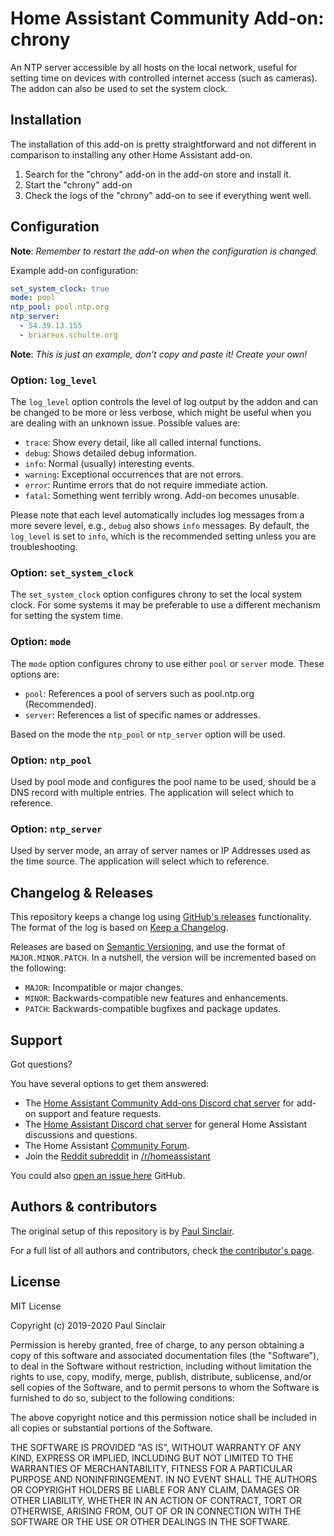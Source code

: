 # Home Assistant Community Add-on: chrony

An NTP server accessible by all hosts on the local network, useful for setting
time on devices with controlled internet access (such as cameras).
The addon can also be used to set the system clock.

## Installation

The installation of this add-on is pretty straightforward and not different in
comparison to installing any other Home Assistant add-on.

1. Search for the "chrony" add-on in the add-on store and install it.
1. Start the "chrony" add-on
1. Check the logs of the "chrony" add-on to see if everything went well.

## Configuration

**Note**: _Remember to restart the add-on when the configuration is changed._

Example add-on configuration:

```yaml
set_system_clock: true
mode: pool
ntp_pool: pool.ntp.org
ntp_server:
  - 54.39.13.155
  - briareus.schulte.org
```

**Note**: _This is just an example, don't copy and paste it! Create your own!_

### Option: `log_level`

The `log_level` option controls the level of log output by the addon and can
be changed to be more or less verbose, which might be useful when you are
dealing with an unknown issue. Possible values are:

- `trace`: Show every detail, like all called internal functions.
- `debug`: Shows detailed debug information.
- `info`: Normal (usually) interesting events.
- `warning`: Exceptional occurrences that are not errors.
- `error`: Runtime errors that do not require immediate action.
- `fatal`: Something went terribly wrong. Add-on becomes unusable.

Please note that each level automatically includes log messages from a
more severe level, e.g., `debug` also shows `info` messages. By default,
the `log_level` is set to `info`, which is the recommended setting unless
you are troubleshooting.

### Option: `set_system_clock`

The `set_system_clock` option configures chrony to set the local system clock.
For some systems it may be preferable to use a different mechanism for
setting the system time.

### Option: `mode`

The `mode` option configures chrony to use either `pool` or `server` mode.
These options are:

- `pool`: References a pool of servers such as pool.ntp.org (Recommended).
- `server`: References a list of specific names or addresses.

Based on the mode the `ntp_pool` or `ntp_server` option will be used.

### Option: `ntp_pool`

Used by pool mode and configures the pool name to be used, should be a DNS
record with multiple entries. The application will select which to reference.

### Option: `ntp_server`

Used by server mode, an array of server names or IP Addresses used as the
time source. The application will select which to reference.

## Changelog & Releases

This repository keeps a change log using [GitHub's releases][releases]
functionality. The format of the log is based on
[Keep a Changelog][keepchangelog].

Releases are based on [Semantic Versioning][semver], and use the format
of `MAJOR.MINOR.PATCH`. In a nutshell, the version will be incremented
based on the following:

- `MAJOR`: Incompatible or major changes.
- `MINOR`: Backwards-compatible new features and enhancements.
- `PATCH`: Backwards-compatible bugfixes and package updates.

## Support

Got questions?

You have several options to get them answered:

- The [Home Assistant Community Add-ons Discord chat server][discord] for add-on
  support and feature requests.
- The [Home Assistant Discord chat server][discord-ha] for general Home
  Assistant discussions and questions.
- The Home Assistant [Community Forum][forum].
- Join the [Reddit subreddit][reddit] in [/r/homeassistant][reddit]

You could also [open an issue here][issue] GitHub.

## Authors & contributors

The original setup of this repository is by [Paul Sinclair][sinclairpaul].

For a full list of all authors and contributors,
check [the contributor's page][contributors].

## License

MIT License

Copyright (c) 2019-2020 Paul Sinclair

Permission is hereby granted, free of charge, to any person obtaining a copy
of this software and associated documentation files (the "Software"), to deal
in the Software without restriction, including without limitation the rights
to use, copy, modify, merge, publish, distribute, sublicense, and/or sell
copies of the Software, and to permit persons to whom the Software is
furnished to do so, subject to the following conditions:

The above copyright notice and this permission notice shall be included in all
copies or substantial portions of the Software.

THE SOFTWARE IS PROVIDED "AS IS", WITHOUT WARRANTY OF ANY KIND, EXPRESS OR
IMPLIED, INCLUDING BUT NOT LIMITED TO THE WARRANTIES OF MERCHANTABILITY,
FITNESS FOR A PARTICULAR PURPOSE AND NONINFRINGEMENT. IN NO EVENT SHALL THE
AUTHORS OR COPYRIGHT HOLDERS BE LIABLE FOR ANY CLAIM, DAMAGES OR OTHER
LIABILITY, WHETHER IN AN ACTION OF CONTRACT, TORT OR OTHERWISE, ARISING FROM,
OUT OF OR IN CONNECTION WITH THE SOFTWARE OR THE USE OR OTHER DEALINGS IN THE
SOFTWARE.

[contributors]: https://github.com/hassio-addons/addon-chrony/graphs/contributors
[discord-ha]: https://discord.gg/c5DvZ4e
[discord]: https://discord.me/hassioaddons
[forum]: https://community.home-assistant.io/t/community-hass-io-xxxxx/xxxxx
[sinclairpaul]: https://github.com/sinclairpaul
[issue]: https://github.com/hassio-addons/addon-chrony/issues
[keepchangelog]: http://keepachangelog.com/en/1.0.0/
[reddit]: https://reddit.com/r/homeassistant
[releases]: https://github.com/hassio-addons/addon-chrony/releases
[semver]: http://semver.org/spec/v2.0.0.htm
